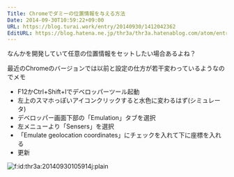 ```yaml
---
Title: Chromeでダミーの位置情報を与える方法
Date: 2014-09-30T10:59:22+09:00
URL: https://blog.turai.work/entry/20140930/1412042362
EditURL: https://blog.hatena.ne.jp/thr3a/thr3a.hatenablog.com/atom/entry/8454420450066637182
---
```


なんかを開発していて任意の位置情報をセットしたい場合あるよね？

最近のChromeのバージョンでは以前と設定の仕方が若干変わっているようなのでメモ

- F12かCtrl+Shift+Iでデベロッパーツール起動
- 左上のスマホっぽいアイコンクリックすると水色に変わるはず(シミュレータ)
- デベロッパー画面下部の「Emulation」タブを選択
- 左メニューより「Sensers」を選択
- 「Emulate geolocation coordinates」にチェックを入れて下に座標を入れる
- 更新
<p><span itemscope itemtype="http://schema.org/Photograph"><img src="http://cdn-ak.f.st-hatena.com/images/fotolife/t/thr3a/20140930/20140930105914.jpg" alt="f:id:thr3a:20140930105914j:plain" title="f:id:thr3a:20140930105914j:plain" class="hatena-fotolife" itemprop="image"></span></p>

